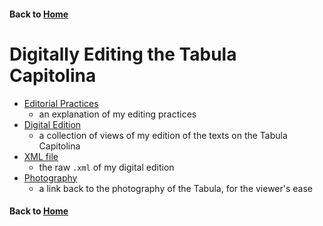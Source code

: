 #### Back to [Home](https://brclar15.github.io/tabulaCapitolina/)


# Digitally Editing the Tabula Capitolina

- [Editorial Practices](editPractices.md)
  - an explanation of my editing practices
- [Digital Edition](editions.md)
  - a collection of views of my edition of the texts on the Tabula Capitolina
- [XML file](tabulaCapt.xml)
  - the raw `.xml` of my digital edition
- [Photography](images.md)
  - a link back to the photography of the Tabula, for the viewer's ease




#### Back to [Home](https://brclar15.github.io/tabulaCapitolina/)
